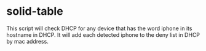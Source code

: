 # solid-table
This script will check DHCP for any device that has the word iphone in its hostname in DHCP. It will add each detected iphone to the deny list in DHCP by mac address.
